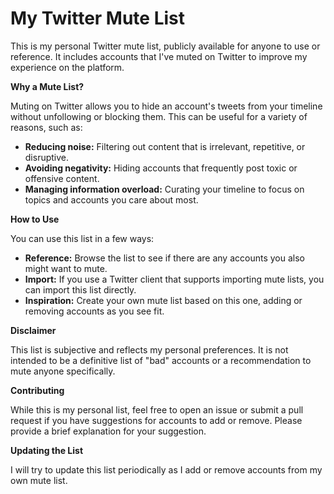 # My Twitter Mute List

This is my personal Twitter mute list, publicly available for anyone to use or reference. It includes accounts that I've muted on Twitter to improve my experience on the platform.

**Why a Mute List?**

Muting on Twitter allows you to hide an account's tweets from your timeline without unfollowing or blocking them. This can be useful for a variety of reasons, such as:

* **Reducing noise:**  Filtering out content that is irrelevant, repetitive, or disruptive.
* **Avoiding negativity:**  Hiding accounts that frequently post toxic or offensive content.
* **Managing information overload:** Curating your timeline to focus on topics and accounts you care about most.

**How to Use**

You can use this list in a few ways:

* **Reference:**  Browse the list to see if there are any accounts you also might want to mute.
* **Import:** If you use a Twitter client that supports importing mute lists, you can import this list directly.
* **Inspiration:**  Create your own mute list based on this one, adding or removing accounts as you see fit.

**Disclaimer**

This list is subjective and reflects my personal preferences. It is not intended to be a definitive list of "bad" accounts or a recommendation to mute anyone specifically.  

**Contributing**

While this is my personal list, feel free to open an issue or submit a pull request if you have suggestions for accounts to add or remove. Please provide a brief explanation for your suggestion.

**Updating the List**

I will try to update this list periodically as I add or remove accounts from my own mute list.
